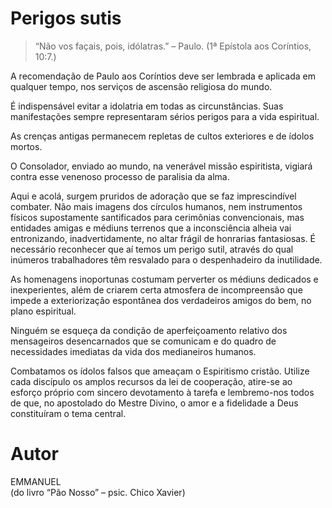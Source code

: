 # Perigos sutis

> “Não vos façais, pois, idólatras.” – Paulo. (1ª Epístola aos Coríntios, 10:7.)

A recomendação de Paulo aos Coríntios deve ser lembrada e aplicada em qualquer tempo, nos serviços de ascensão religiosa do mundo.

É indispensável evitar a idolatria em todas as circunstâncias. Suas manifestações sempre representaram sérios perigos para a vida espiritual.

As crenças antigas permanecem repletas de cultos exteriores e de ídolos mortos.

O Consolador, enviado ao mundo, na venerável missão espiritista, vigiará contra esse venenoso processo de paralisia da alma.

Aqui e acolá, surgem pruridos de adoração que se faz imprescindível combater. Não mais imagens dos círculos humanos, nem instrumentos físicos supostamente santificados para cerimônias convencionais, mas entidades amigas e médiuns terrenos que a inconsciência alheia vai entronizando, inadvertidamente, no altar frágil de honrarias fantasiosas. É necessário reconhecer que aí temos um perigo sutil, através do qual inúmeros trabalhadores têm resvalado para o despenhadeiro da inutilidade.

As homenagens inoportunas costumam perverter os médiuns dedicados e inexperientes, além de criarem certa atmosfera de incompreensão que impede a exteriorização espontânea dos verdadeiros amigos do bem, no plano espiritual.

Ninguém se esqueça da condição de aperfeiçoamento relativo dos mensageiros desencarnados que se comunicam e do quadro de necessidades imediatas da vida dos medianeiros humanos.

Combatamos os ídolos falsos que ameaçam o Espiritismo cristão. Utilize cada discípulo os amplos recursos da lei de cooperação, atire-se ao esforço próprio com sincero devotamento à tarefa e lembremo-nos todos de que, no apostolado do Mestre Divino, o amor e a fidelidade a Deus constituíram o tema central.


# Autor
EMMANUEL  
(do livro “Pão Nosso” – psic. Chico Xavier)  


